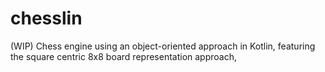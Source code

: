 # chesslin
(WIP) Chess engine using an object-oriented approach in Kotlin, featuring the square centric 8x8 board representation approach,
